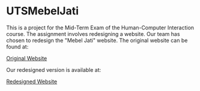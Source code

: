# UTSMebelJati

This is a project for the Mid-Term Exam of the Human-Computer Interaction course. The assignment involves redesigning a website. Our team has chosen to redesign the "Mebel Jati" website. The original website can be found at:

[Original Website](https://mebeljati.com/)

Our redesigned version is available at:

[Redesigned Website](https://mdzsisme.github.io/UTSMebelJati/)
